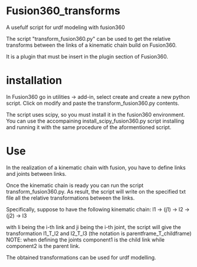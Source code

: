 # Fusion360_transforms
A usefulf script for urdf modeling with fusion360

The script "transform_fusion360.py" can be used to get the relative transforms between the links of a kinematic chain build on Fusion360.

It is a plugin that must be insert in the plugin section of Fusion360. 

# installation
In Fusion360 go in utilities -> add-in, select create and create a new python script. 
Click on modify and paste the transform_fusion360.py contents. 

The script uses scipy, so you must install it in the fusion360 environment.
You can use the accompaining install_scipy_fusion360.py script installing and running it with the same procedure of the aformentioned script. 

# Use
In the realization of a kinematic chain with fusion, you have to define links and joints between links. 

Once the kinematic chain is ready you can run the script transform_fusion360.py. As result, the script will write on the specified txt file all the relative transformations between the links.

Specifically, suppose to have the following kinematic chain:
l1 -> (j1) -> l2 -> (j2) -> l3

with li being the i-th link and ji being the i-th joint, the script will give the transformation l1_T_l2 and l2_T_l3 (the notation is parentframe_T_childframe)
NOTE: when defining the joints component1 is the child link while component2 is the parent link.

The obtained transformations can be used for urdf modelling. 
